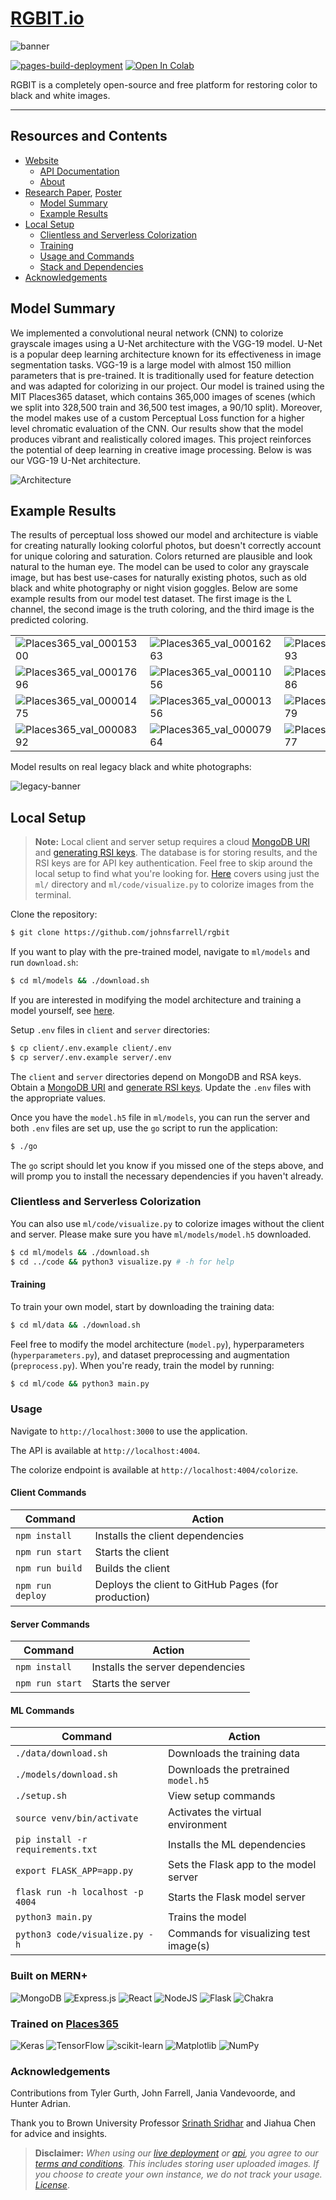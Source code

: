 # [RGBIT.io](https://johnsfarrell.github.io/rgbit)

![banner](https://github.com/johnsfarrell/rgbit/assets/69059806/1ed31966-3480-41c1-a694-a8c595b3693c)

[![pages-build-deployment](https://github.com/johnsfarrell/rgbit/actions/workflows/pages/pages-build-deployment/badge.svg?branch=gh-pages)](https://github.com/johnsfarrell/rgbit/actions/workflows/pages/pages-build-deployment)
<a target="_blank" href="https://colab.research.google.com/github/johnsfarrell/rgbit/blob/main/ml/code/rgbit.ipynb">
<img src="https://colab.research.google.com/assets/colab-badge.svg" alt="Open In Colab"/>
</a>

RGBIT is a completely open-source and free platform for restoring color to black and white images.

<hr>

## Resources and Contents

- [Website](https://johnsfarrell.github.io/rgbit)
  - [API Documentation](https://johnsfarrell.github.io/rgbit#api)
  - [About](https://johnsfarrell.github.io/rgbit#about)
- [Research Paper](https://johnsfarrell.github.io/rgbit/research.pdf), [Poster](https://johnsfarrell.github.io/rgbit/poster.pdf)
  - [Model Summary](https://github.com/johnsfarrell/rgbit?tab=readme-ov-file#model-summary)
  - [Example Results](https://github.com/johnsfarrell/rgbit?tab=readme-ov-file#example-results)
- [Local Setup](https://github.com/johnsfarrell/rgbit?tab=readme-ov-file#local-setup)
  - [Clientless and Serverless Colorization](https://github.com/johnsfarrell/rgbit?tab=readme-ov-file#clientless-and-serverless-colorization)
  - [Training](https://github.com/johnsfarrell/rgbit?tab=readme-ov-file#training)
  - [Usage and Commands](https://github.com/johnsfarrell/rgbit?tab=readme-ov-file#usage)
  - [Stack and Dependencies](https://github.com/johnsfarrell/rgbit?tab=readme-ov-file#built-on-mern)
- [Acknowledgements](https://github.com/johnsfarrell/rgbit?tab=readme-ov-file#Acknowledgements)

## Model Summary

We implemented a convolutional neural network (CNN) to colorize grayscale images using a U-Net architecture with the VGG-19 model. U-Net is a popular deep learning architecture known for its effectiveness in image segmentation tasks. VGG-19 is a large model with almost 150 million parameters that is pre-trained. It is traditionally used for feature detection and was adapted for colorizing in our project. Our model is trained using the MIT Places365 dataset, which contains 365,000 images of scenes (which we split into 328,500 train and 36,500 test images, a 90/10 split). Moreover, the model makes use of a custom Perceptual Loss function for a higher level chromatic evaluation of the CNN. Our results show that the model produces vibrant and realistically colored images. This project reinforces the potential of deep learning in creative image processing. Below is was our VGG-19 U-Net architecture.

![Architecture](https://github.com/johnsfarrell/rgbit/assets/69059806/4cd5e928-5f3f-447b-82cf-5aff1e79541d)

## Example Results

The results of perceptual loss showed our model and architecture is viable for creating naturally looking colorful photos, but doesn't correctly account for unique coloring and saturation. Colors returned are plausible and look natural to the human eye. The model can be used to color any grayscale image, but has best use-cases for naturally existing photos, such as old black and white photography or night vision goggles. Below are some example results from our model test dataset. The first image is the L channel, the second image is the truth coloring, and the third image is the predicted coloring.

|   |   |   |
|---|---|---|
| ![Places365_val_00015300](https://github.com/johnsfarrell/rgbit/assets/69059806/97252aa3-ff60-4b34-bcfd-8b298859e633) | ![Places365_val_00016263](https://github.com/johnsfarrell/rgbit/assets/69059806/ab2b338f-d3b7-478b-922e-4833d3c724b5) | ![Places365_val_00013593](https://github.com/johnsfarrell/rgbit/assets/69059806/9ecb55b1-04c4-46d2-86d0-eea965663165) | 
| ![Places365_val_00017696](https://github.com/johnsfarrell/rgbit/assets/69059806/262ee216-d5d5-4f2a-812f-017f91e31825) | ![Places365_val_00011056](https://github.com/johnsfarrell/rgbit/assets/69059806/8aa37f98-823e-40b7-8dd0-dc665c7f3726) | ![Places365_val_00006786](https://github.com/johnsfarrell/rgbit/assets/69059806/0070ce38-db18-4e48-bb0c-71f742e6fb72) |
| ![Places365_val_00001475](https://github.com/johnsfarrell/rgbit/assets/69059806/6987027c-d9e5-4cc3-8b76-9d5bfba24478) | ![Places365_val_00001356](https://github.com/johnsfarrell/rgbit/assets/69059806/da061c63-a17d-40b3-a605-2e313c7cd390) | ![Places365_val_00033979](https://github.com/johnsfarrell/rgbit/assets/69059806/c0b8436d-9e5f-4fde-9c7c-81acffaa60df) |
| ![Places365_val_00008392](https://github.com/johnsfarrell/rgbit/assets/69059806/22aea350-87c3-4825-a02a-b768b1c94a8a) | ![Places365_val_00007964](https://github.com/johnsfarrell/rgbit/assets/69059806/8b9a6471-f655-4624-b385-b8e8391d841f)| ![Places365_val_00007777](https://github.com/johnsfarrell/rgbit/assets/69059806/07d94c3b-ddc4-4b45-a7e4-517166a90242)

Model results on real legacy black and white photographs:

![legacy-banner](https://github.com/johnsfarrell/rgbit/assets/69059806/73f39028-c0b0-461a-9bc1-ecd34dd5e432)

## Local Setup

> **Note:** Local client and server setup requires a cloud [MongoDB URI](https://www.mongodb.com/resources/products/platform/mongodb-atlas-tutorial) and [generating RSI keys](https://www.ssh.com/ssh/keygen/). The database is for storing results, and the RSI keys are for API key authentication. Feel free to skip around the local setup to find what you're looking for. [Here](https://github.com/johnsfarrell/rgbit?tab=readme-ov-file#clientless-and-serverless-colorization) covers using just the `ml/` directory and `ml/code/visualize.py` to colorize images from the terminal.

Clone the repository:

```bash
$ git clone https://github.com/johnsfarrell/rgbit
```

If you want to play with the pre-trained model, navigate to `ml/models` and run `download.sh`:

```bash
$ cd ml/models && ./download.sh
```

If you are interested in modifying the model architecture and training a model yourself, see [here](https://github.com/johnsfarrell/rgbit?tab=readme-ov-file#training).

Setup `.env` files in `client` and `server` directories:

```bash
$ cp client/.env.example client/.env
$ cp server/.env.example server/.env
```

The `client` and `server` directories depend on MongoDB and RSA keys. Obtain a [MongoDB URI](https://www.mongodb.com/resources/products/platform/mongodb-atlas-tutorial) and [generate RSI keys](https://www.ssh.com/ssh/keygen/). Update the `.env` files with the appropriate values.

Once you have the `model.h5` file in `ml/models`, you can run the server and both `.env` files are set up, use the `go` script to run the application:

```bash
$ ./go
```

The `go` script should let you know if you missed one of the steps above, and will promp you to install the necessary dependencies if you haven't already.

### Clientless and Serverless Colorization

You can also use `ml/code/visualize.py` to colorize images without the client and server. Please make sure you have `ml/models/model.h5` downloaded.

```bash
$ cd ml/models && ./download.sh
$ cd ../code && python3 visualize.py # -h for help
```

#### Training

To train your own model, start by downloading the training data:

```bash
$ cd ml/data && ./download.sh
```

Feel free to modify the model architecture (`model.py`), hyperparameters (`hyperparameters.py`), and dataset preprocessing and augmentation (`preprocess.py`). When you're ready, train the model by running:

```bash
$ cd ml/code && python3 main.py
```

### Usage

Navigate to `http://localhost:3000` to use the application.

The API is available at `http://localhost:4004`.

The colorize endpoint is available at `http://localhost:4004/colorize`.

#### Client Commands

| Command          | Action                                              |
| ---------------- | --------------------------------------------------- |
| `npm install`    | Installs the client dependencies                    |
| `npm run start`  | Starts the client                                   |
| `npm run build`  | Builds the client                                   |
| `npm run deploy` | Deploys the client to GitHub Pages (for production) |

#### Server Commands

| Command         | Action                           |
| --------------- | -------------------------------- |
| `npm install`   | Installs the server dependencies |
| `npm run start` | Starts the server                |

#### ML Commands

| Command                           | Action                                 |
| --------------------------------- | -------------------------------------- |
| `./data/download.sh`              | Downloads the training data            |
| `./models/download.sh`            | Downloads the pretrained `model.h5`    |
| `./setup.sh`                      | View setup commands                    |
| `source venv/bin/activate`        | Activates the virtual environment      |
| `pip install -r requirements.txt` | Installs the ML dependencies           |
| `export FLASK_APP=app.py`         | Sets the Flask app to the model server |
| `flask run -h localhost -p 4004`  | Starts the Flask model server          |
| `python3 main.py`                 | Trains the model                       |
| `python3 code/visualize.py -h`    | Commands for visualizing test image(s) |

### Built on MERN+

![MongoDB](https://img.shields.io/badge/MongoDB-%234ea94b.svg?style=for-the-badge&logo=mongodb&logoColor=white) ![Express.js](https://img.shields.io/badge/express.js-%23404d59.svg?style=for-the-badge&logo=express&logoColor=%2361DAFB) ![React](https://img.shields.io/badge/react-%2320232a.svg?style=for-the-badge&logo=react&logoColor=%2361DAFB) ![NodeJS](https://img.shields.io/badge/node.js-6DA55F?style=for-the-badge&logo=node.js&logoColor=white) ![Flask](https://img.shields.io/badge/flask-%23000.svg?style=for-the-badge&logo=flask&logoColor=white) ![Chakra](https://img.shields.io/badge/chakra-%234ED1C5.svg?style=for-the-badge&logo=chakraui&logoColor=white)

### Trained on [Places365](http://places.csail.mit.edu/)

![Keras](https://img.shields.io/badge/Keras-%23D00000.svg?style=for-the-badge&logo=Keras&logoColor=white) ![TensorFlow](https://img.shields.io/badge/TensorFlow-%23FF6F00.svg?style=for-the-badge&logo=TensorFlow&logoColor=white) ![scikit-learn](https://img.shields.io/badge/scikit--learn-%23F7931E.svg?style=for-the-badge&logo=scikit-learn&logoColor=white) ![Matplotlib](https://img.shields.io/badge/Matplotlib-%23ffffff.svg?style=for-the-badge&logo=Matplotlib&logoColor=black) ![NumPy](https://img.shields.io/badge/numpy-%23013243.svg?style=for-the-badge&logo=numpy&logoColor=white)

### Acknowledgements

Contributions from Tyler Gurth, John Farrell, Jania Vandevoorde, and Hunter Adrian.

Thank you to Brown University Professor [Srinath Sridhar](https://cs.brown.edu/people/ssrinath/) and Jiahua Chen for advice and insights.

> **Disclaimer:** _When using our [live deployment](https://johnsfarrell.github.io/rgbit/) or [api](https://johnsfarrell.github.io/rgbit#api), you agree to our [terms and conditions](https://johnsfarrell.github.io/rgbit/#tos). This includes storing user uploaded images. If you choose to create your own instance, we do not track your usage. [License](/LICENSE)_.
